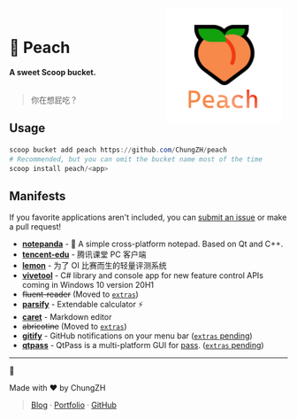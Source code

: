 <p align="center">
<img width="210" height="210" alt="Peach" src="./assets/peach.png" align="right" style="float: right; margin: 0 10px 0 0;"/>
</br>
<h1>🍑 Peach</h1>
<strong>A sweet Scoop bucket.</strong>
</br>
</br>
<blockquote>你在想屁吃？</blockquote>
</p>

## Usage

```powershell
scoop bucket add peach https://github.com/ChungZH/peach
# Recommended, but you can omit the bucket name most of the time
scoop install peach/<app>
```

## Manifests

If you favorite applications aren't included, you can [submit an issue](https://github.com/ChungZH/peach/issues/new) or make a pull request!

- [**notepanda**](https://github.com/ChungZH/notepanda) - 📃 A simple cross-platform notepad. Based on Qt and C++.
- [**tencent-edu**](https://ke.qq.com/) - 腾讯课堂 PC 客户端
- [**lemon**](https://github.com/iotang/Project_LemonLime) - 为了 OI 比赛而生的轻量评测系统
- [**vivetool**](https://github.com/thebookisclosed/ViVe) - C# library and console app for new feature control APIs coming in Windows 10 version 20H1
- ~~fluent-reader~~ (Moved to [`extras`](https://github.com/lukesampson/scoop-extras/pull/4450))
- [**parsify**](https://parsify.app/) - Extendable calculator ⚡
- [**caret**](https://caret.io) - Markdown editor
- ~~abricotine~~ (Moved to [`extras`](https://github.com/lukesampson/scoop-extras/pull/4453))
- [**gitify**](https://www.gitify.io/) - GitHub notifications on your menu bar ([`extras` pending](https://github.com/lukesampson/scoop-extras/pull/4455))
- [**qtpass**](https://qtpass.org/) - QtPass is a multi-platform GUI for [pass](https://www.passwordstore.org/). ([`extras` pending](https://github.com/lukesampson/scoop-extras/pull/4465))

---

🍑

Made with ❤ by ChungZH

> [Blog](https://chungzh.cn) · [Portfolio](https://chungzh.cc) · [GitHub](https://github.com/ChungZH)
